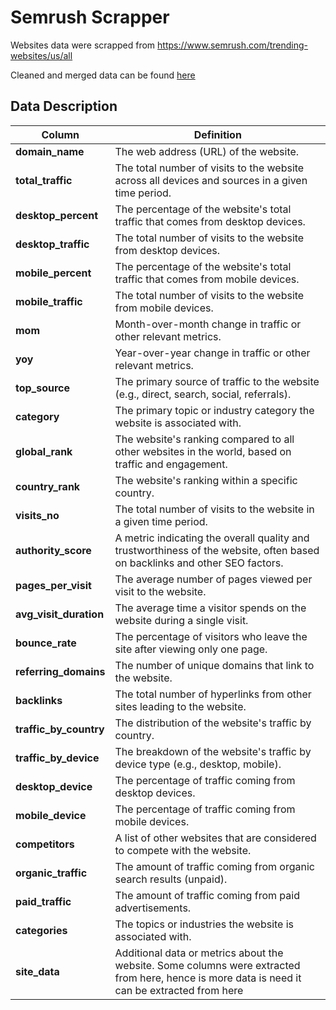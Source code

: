 # Semrush Scrapper

Websites data were scrapped from https://www.semrush.com/trending-websites/us/all


Cleaned and merged data can be found [here](https://drive.google.com/file/d/1-3E7JxB-F8PjZHXFynTP2fAt6o0df_26/view?usp=sharing)



## Data Description
| **Column**              | **Definition**                                                                                                                                  |
|-------------------------|--------------------------------------------------------------------------------------------------------------------------------------------------|
| **domain_name**         | The web address (URL) of the website.                                                                                                            |
| **total_traffic**     | The total number of visits to the website across all devices and sources in a given time period.                                                |
| **desktop_percent**   | The percentage of the website's total traffic that comes from desktop devices.                                                                  |
| **desktop_traffic**   | The total number of visits to the website from desktop devices.                                                                                 |
| **mobile_percent**    | The percentage of the website's total traffic that comes from mobile devices.                                                                   |
| **mobile_traffic**    | The total number of visits to the website from mobile devices.                                                                                  |
| **mom**               | Month-over-month change in traffic or other relevant metrics.                                                                                   |
| **yoy**               | Year-over-year change in traffic or other relevant metrics.                                                                                     |
| **top_source**        | The primary source of traffic to the website (e.g., direct, search, social, referrals).                                                         |
| **category**          | The primary topic or industry category the website is associated with.                                                                          |
| **global_rank**         | The website's ranking compared to all other websites in the world, based on traffic and engagement.                                              |
| **country_rank**        | The website's ranking within a specific country.                                                                                                 |
| **visits_no**           | The total number of visits to the website in a given time period.                                                                                |
| **authority_score**     | A metric indicating the overall quality and trustworthiness of the website, often based on backlinks and other SEO factors.                      |
| **pages_per_visit**     | The average number of pages viewed per visit to the website.                                                                                     |
| **avg_visit_duration**  | The average time a visitor spends on the website during a single visit.                                                                          |
| **bounce_rate**         | The percentage of visitors who leave the site after viewing only one page.                                                                       |
| **referring_domains**   | The number of unique domains that link to the website.                                                                                           |
| **backlinks**           | The total number of hyperlinks from other sites leading to the website.                                                                          |
| **traffic_by_country**  | The distribution of the website's traffic by country.                                                                                            |
| **traffic_by_device**   | The breakdown of the website's traffic by device type (e.g., desktop, mobile).                                                                   |
| **desktop_device**      | The percentage of traffic coming from desktop devices.                                                                                           |
| **mobile_device**       | The percentage of traffic coming from mobile devices.                                                                                            |
| **competitors**         | A list of other websites that are considered to compete with the website.                                                                         |
| **organic_traffic**     | The amount of traffic coming from organic search results (unpaid).                                                                               |
| **paid_traffic**        | The amount of traffic coming from paid advertisements.                                                                                           |
| **categories**          | The topics or industries the website is associated with.                                                                                         |
| **site_data**           | Additional data or metrics about the website. Some columns were extracted from here, hence is more data is need it can be extracted from here |





